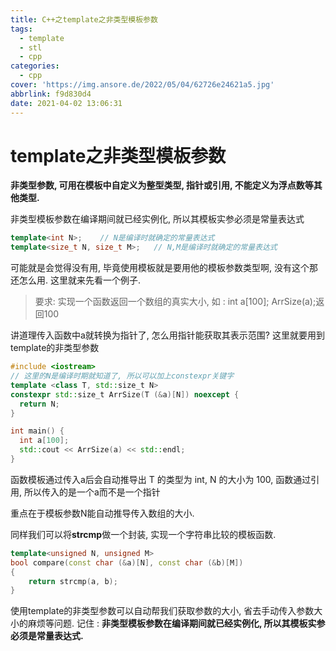 ```yaml
---
title: C++之template之非类型模板参数
tags:
  - template
  - stl
  - cpp
categories:
  - cpp
cover: 'https://img.ansore.de/2022/05/04/62726e24621a5.jpg'
abbrlink: f9d830d4
date: 2021-04-02 13:06:31
---
```


# template之非类型模板参数

**非类型参数, 可用在模板中自定义为整型类型, 指针或引用, 不能定义为浮点数等其他类型.**

非类型模板参数在编译期间就已经实例化, 所以其模板实参必须是常量表达式

```cpp
template<int N>; 	// N是编译时就确定的常量表达式
template<size_t N, size_t M>;	// N,M是编译时就确定的常量表达式
```

可能就是会觉得没有用, 毕竟使用模板就是要用他的模板参数类型啊, 没有这个那还怎么用. 这里就来先看一个例子.

> 要求: 实现一个函数返回一个数组的真实大小, 如 : int a[100]; ArrSize(a);返回100
> 

讲道理传入函数中a就转换为指针了, 怎么用指针能获取其表示范围? 这里就要用到template的非类型参数

```cpp
#include <iostream>
// 这里的N是编译时期就知道了, 所以可以加上constexpr关键字
template <class T, std::size_t N>
constexpr std::size_t ArrSize(T (&a)[N]) noexcept {
  return N;
}

int main() {
  int a[100];
  std::cout << ArrSize(a) << std::endl;
}
```

函数模板通过传入a后会自动推导出 T 的类型为 int, N 的大小为 100, 函数通过引用, 所以传入的是一个a而不是一个指针

重点在于模板参数N能自动推导传入数组的大小.

同样我们可以将**strcmp**做一个封装, 实现一个字符串比较的模板函数.

```cpp
template<unsigned N, unsigned M>
bool compare(const char (&a)[N], const char (&b)[M])
{
    return strcmp(a, b);
}
```

使用template的非类型参数可以自动帮我们获取参数的大小, 省去手动传入参数大小的麻烦等问题. 记住 : **非类型模板参数在编译期间就已经实例化, 所以其模板实参必须是常量表达式.**
